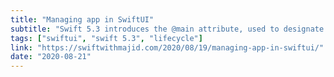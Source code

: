 ```yaml
---
title: "Managing app in SwiftUI"
subtitle: "Swift 5.3 introduces the @main attribute, used to designate a type as the entry point for program execution. Combining this feature with the new App and Scene protocols from SwiftUI allows us to manage an app's lifecycle with minimal code, without needing to rely on UIKit types such as UIApplicationDelegate. In this post, Majid Jabrayilov shows us how to implement common app lifecycle events using these new features."
tags: ["swiftui", "swift 5.3", "lifecycle"]
link: "https://swiftwithmajid.com/2020/08/19/managing-app-in-swiftui/"
date: "2020-08-21"
---
```

